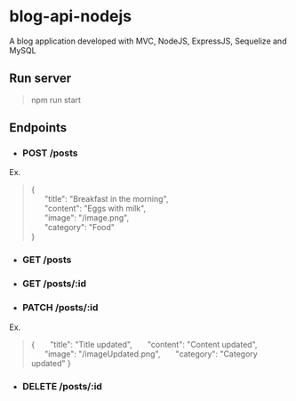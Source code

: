 # blog-api-nodejs
A blog application developed with MVC, NodeJS, ExpressJS, Sequelize and MySQL 

## Run server
> npm run start

## Endpoints  
- ### POST /posts
Ex.
> {  
>&nbsp;&nbsp;&nbsp;&nbsp;&nbsp;&nbsp;"title": "Breakfast in the morning",  
>&nbsp;&nbsp;&nbsp;&nbsp;&nbsp;&nbsp;"content": "Eggs with milk",  
>&nbsp;&nbsp;&nbsp;&nbsp;&nbsp;&nbsp;"image": "/image.png",  
>&nbsp;&nbsp;&nbsp;&nbsp;&nbsp;&nbsp;"category": "Food"  
> }
- ### GET /posts
- ### GET /posts/:id
- ### PATCH /posts/:id
Ex.
> {
>&nbsp;&nbsp;&nbsp;&nbsp;&nbsp;&nbsp;"title": "Title updated",
>&nbsp;&nbsp;&nbsp;&nbsp;&nbsp;&nbsp;"content": "Content updated",
>&nbsp;&nbsp;&nbsp;&nbsp;&nbsp;&nbsp;"image": "/imageUpdated.png",
>&nbsp;&nbsp;&nbsp;&nbsp;&nbsp;&nbsp;"category": "Category updated"
> }
- ### DELETE /posts/:id